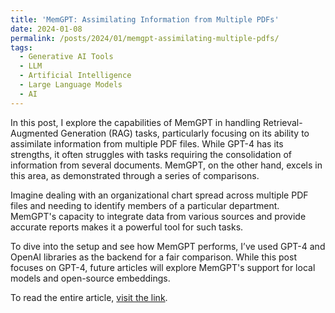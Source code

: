 ```yaml
---
title: 'MemGPT: Assimilating Information from Multiple PDFs'
date: 2024-01-08
permalink: /posts/2024/01/memgpt-assimilating-multiple-pdfs/
tags:
  - Generative AI Tools
  - LLM
  - Artificial Intelligence
  - Large Language Models
  - AI
---
```


In this post, I explore the capabilities of MemGPT in handling Retrieval-Augmented Generation (RAG) tasks, particularly focusing on its ability to assimilate information from multiple PDF files. While GPT-4 has its strengths, it often struggles with tasks requiring the consolidation of information from several documents. MemGPT, on the other hand, excels in this area, as demonstrated through a series of comparisons.

Imagine dealing with an organizational chart spread across multiple PDF files and needing to identify members of a particular department. MemGPT's capacity to integrate data from various sources and provide accurate reports makes it a powerful tool for such tasks.

To dive into the setup and see how MemGPT performs, I’ve used GPT-4 and OpenAI libraries as the backend for a fair comparison. While this post focuses on GPT-4, future articles will explore MemGPT's support for local models and open-source embeddings.

To read the entire article, [visit the link](https://python.plainenglish.io/memgpt-assimilating-information-from-multiple-pdfs-e6fe66ebf255).
